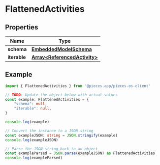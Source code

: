 
# FlattenedActivities


## Properties

Name | Type
------------ | -------------
**schema** | [**EmbeddedModelSchema**](EmbeddedModelSchema)
**iterable** | [**Array&lt;ReferencedActivity&gt;**](ReferencedActivity)

## Example

```typescript
import { FlattenedActivities } from '@pieces.app/pieces-os-client'

// TODO: Update the object below with actual values
const example: FlattenedActivities = {
    "schema": null,
    "iterable": null,
}

console.log(example)

// Convert the instance to a JSON string
const exampleJSON: string = JSON.stringify(example)
console.log(exampleJSON)

// Parse the JSON string back to an object
const exampleParsed = JSON.parse(exampleJSON) as FlattenedActivities
console.log(exampleParsed)
```


